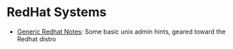 # RedHat Systems

- [Generic Redhat Notes](generic-redhat-notes.md): Some basic unix admin hints, geared toward the Redhat distro